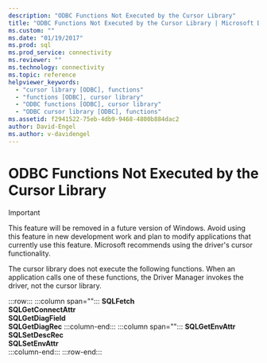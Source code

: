 ```yaml
---
description: "ODBC Functions Not Executed by the Cursor Library"
title: "ODBC Functions Not Executed by the Cursor Library | Microsoft Docs"
ms.custom: ""
ms.date: "01/19/2017"
ms.prod: sql
ms.prod_service: connectivity
ms.reviewer: ""
ms.technology: connectivity
ms.topic: reference
helpviewer_keywords: 
  - "cursor library [ODBC], functions"
  - "functions [ODBC], cursor library"
  - "ODBC functions [ODBC], cursor library"
  - "ODBC cursor library [ODBC], functions"
ms.assetid: f2941522-75eb-4db9-9468-4800b884dac2
author: David-Engel
ms.author: v-davidengel
---
```

# ODBC Functions Not Executed by the Cursor Library
> [!IMPORTANT]  
>  This feature will be removed in a future version of Windows. Avoid using this feature in new development work and plan to modify applications that currently use this feature. Microsoft recommends using the driver's cursor functionality.  
  
 The cursor library does not execute the following functions. When an application calls one of these functions, the Driver Manager invokes the driver, not the cursor library.  
  
:::row:::
   :::column span="":::
      **SQLFetch**<br>      **SQLGetConnectAttr**<br>      **SQLGetDiagField**<br>      **SQLGetDiagRec**
   :::column-end:::
   :::column span="":::
      **SQLGetEnvAttr**<br>      **SQLSetDescRec**<br>      **SQLSetEnvAttr**  
   :::column-end:::
:::row-end:::


